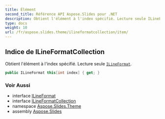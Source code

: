 ```yaml
---
title: Élément
second_title: Référence API Aspose.Slides pour .NET
description: Obtient l'élément à l'index spécifié. Lecture seule ILineFormataspose.slides/ilineformat.
type: docs
weight: 10
url: /fr/aspose.slides.theme/ilineformatcollection/item/
---
```


## Indice de ILineFormatCollection

Obtient l'élément à l'index spécifié. Lecture seule [`ILineFormat`](../../../aspose.slides/ilineformat).

```csharp
public ILineFormat this[int index] { get; }
```

### Voir Aussi

* interface [ILineFormat](../../../aspose.slides/ilineformat)
* interface [ILineFormatCollection](../../ilineformatcollection)
* namespace [Aspose.Slides.Theme](../../ilineformatcollection)
* assembly [Aspose.Slides](../../../)

<!-- NE MODIFIEZ PAS : généré par xmldocmd pour Aspose.Slides.dll -->